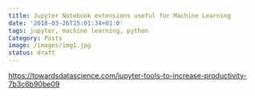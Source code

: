 ```yaml
---
title: Jupyter Notebook extensions useful for Machine Learning
date: '2018-03-26T15:01:34+01:0'
tags: jupyter, machine learning, python
Category: Posts
image: /images/img1.jpg
status: draft
---
```


https://towardsdatascience.com/jupyter-tools-to-increase-productivity-7b3c6b90be09